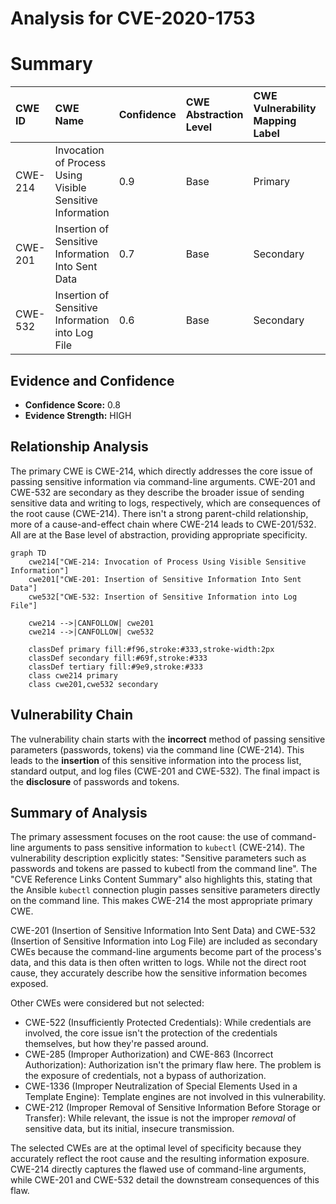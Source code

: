 # Analysis for CVE-2020-1753

# Summary
| CWE ID  | CWE Name                                                                              | Confidence | CWE Abstraction Level | CWE Vulnerability Mapping Label | CWE-Vulnerability Mapping Notes |
| :-------- | :------------------------------------------------------------------------------------ | :--------- | :---------------------- | :------------------------------ | :------------------------------ |
| CWE-214   | Invocation of Process Using Visible Sensitive Information                           | 0.9        | Base                    | Primary                         | Allowed                         |
| CWE-201   | Insertion of Sensitive Information Into Sent Data                                   | 0.7        | Base                    | Secondary                       | Allowed                         |
| CWE-532   | Insertion of Sensitive Information into Log File                                    | 0.6        | Base                    | Secondary                       | Allowed                         |

## Evidence and Confidence

*   **Confidence Score:** 0.8
*   **Evidence Strength:** HIGH

## Relationship Analysis
The primary CWE is CWE-214, which directly addresses the core issue of passing sensitive information via command-line arguments. CWE-201 and CWE-532 are secondary as they describe the broader issue of sending sensitive data and writing to logs, respectively, which are consequences of the root cause (CWE-214). There isn't a strong parent-child relationship, more of a cause-and-effect chain where CWE-214 leads to CWE-201/532. All are at the Base level of abstraction, providing appropriate specificity.

```mermaid
graph TD
    cwe214["CWE-214: Invocation of Process Using Visible Sensitive Information"]
    cwe201["CWE-201: Insertion of Sensitive Information Into Sent Data"]
    cwe532["CWE-532: Insertion of Sensitive Information into Log File"]
    
    cwe214 -->|CANFOLLOW| cwe201
    cwe214 -->|CANFOLLOW| cwe532
    
    classDef primary fill:#f96,stroke:#333,stroke-width:2px
    classDef secondary fill:#69f,stroke:#333
    classDef tertiary fill:#9e9,stroke:#333
    class cwe214 primary
    class cwe201,cwe532 secondary
```

## Vulnerability Chain
The vulnerability chain starts with the **incorrect** method of passing sensitive parameters (passwords, tokens) via the command line (CWE-214). This leads to the **insertion** of this sensitive information into the process list, standard output, and log files (CWE-201 and CWE-532). The final impact is the **disclosure** of passwords and tokens.

## Summary of Analysis
The primary assessment focuses on the root cause: the use of command-line arguments to pass sensitive information to `kubectl` (CWE-214). The vulnerability description explicitly states: "Sensitive parameters such as passwords and tokens are passed to kubectl from the command line". The "CVE Reference Links Content Summary" also highlights this, stating that the Ansible `kubectl` connection plugin passes sensitive parameters directly on the command line. This makes CWE-214 the most appropriate primary CWE.

CWE-201 (Insertion of Sensitive Information Into Sent Data) and CWE-532 (Insertion of Sensitive Information into Log File) are included as secondary CWEs because the command-line arguments become part of the process's data, and this data is then often written to logs. While not the direct root cause, they accurately describe how the sensitive information becomes exposed.

Other CWEs were considered but not selected:

*   CWE-522 (Insufficiently Protected Credentials): While credentials are involved, the core issue isn't the protection of the credentials themselves, but how they're passed around.
*   CWE-285 (Improper Authorization) and CWE-863 (Incorrect Authorization): Authorization isn't the primary flaw here. The problem is the exposure of credentials, not a bypass of authorization.
*   CWE-1336 (Improper Neutralization of Special Elements Used in a Template Engine): Template engines are not involved in this vulnerability.
*   CWE-212 (Improper Removal of Sensitive Information Before Storage or Transfer): While relevant, the issue is not the improper *removal* of sensitive data, but its initial, insecure transmission.

The selected CWEs are at the optimal level of specificity because they accurately reflect the root cause and the resulting information exposure. CWE-214 directly captures the flawed use of command-line arguments, while CWE-201 and CWE-532 detail the downstream consequences of this flaw.